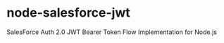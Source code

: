 node-salesforce-jwt
===================

SalesForce Auth 2.0 JWT Bearer Token Flow Implementation for Node.js
